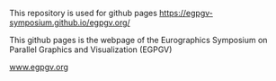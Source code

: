 This repository is used for github pages
https://egpgv-symposium.github.io/egpgv.org/

This github pages is the webpage of the Eurographics Symposium on Parallel Graphics and Visualization (EGPGV) 

www.egpgv.org
